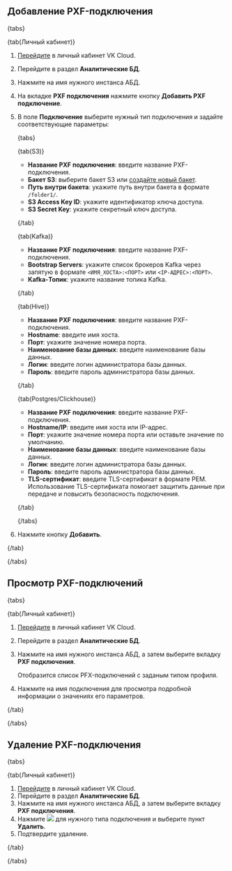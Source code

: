 ## Добавление PXF-подключения

{tabs}

{tab(Личный кабинет)}

1. [Перейдите](https://msk.cloud.vk.com/app/) в личный кабинет VK Cloud.
1. Перейдите в раздел **Аналитические БД**.
1. Нажмите на имя нужного инстанса АБД.
1. На вкладке **PXF подключения** нажмите кнопку **Добавить PXF подключение**.
1. В поле **Подключение** выберите нужный тип подключения и задайте соответствующие параметры:

    {tabs}
    
    {tab(S3)}
        
    - **Название PXF подключения**: введите название PXF-подключения.
    - **Бакет S3**: выберите бакет S3 или [создайте новый бакет](/ru/storage/s3/instructions/buckets/create-bucket).
    - **Путь внутри бакета**: укажите путь внутри бакета в формате `/folder1/`.
    - **S3 Access Key ID**: укажите идентификатор ключа доступа.
    - **S3 Secret Key**: укажите секретный ключ доступа.

    {/tab}
    
    {tab(Kafka)}
    
    - **Название PXF подключения**: введите название PXF-подключения.
    - **Bootstrap Servers**: укажите список брокеров Kafka через запятую в формате `<ИМЯ_ХОСТА>:<ПОРТ>` или `<IP-АДРЕС>:<ПОРТ>`.
    - **Kafka-Топик**: укажите название топика Kafka.

    {/tab}
    
    {tab(Hive)}
    
    - **Название PXF подключения**: введите название PXF-подключения.
    - **Hostname**: введите имя хоста.
    - **Порт**: укажите значение номера порта.
    - **Наименование базы данных**: введите наименование базы данных.
    - **Логин**: введите логин администратора базы данных.
    - **Пароль**: введите пароль администратора базы данных.

    {/tab}
    
    {tab(Postgres/Clickhouse)}
    
    - **Название PXF подключения**: введите название PXF-подключения.
    - **Hostname/IP**: введите имя хоста или IP-адрес.
    - **Порт**: укажите значение номера порта или оставьте значение по умолчанию.
    - **Наименование базы данных**: введите наименование базы данных.
    - **Логин**: введите логин администратора базы данных.
    - **Пароль**: введите пароль администратора базы данных.
    - **TLS-сертификат**: введите TLS-сертификат в формате PEM. Использование TLS-сертификата помогает защитить данные при передаче и повысить безопасность подключения.

    {/tab}
    
    {/tabs}

1. Нажмите кнопку **Добавить**.

{/tab}

{/tabs}

## Просмотр PXF-подключений

{tabs}

{tab(Личный кабинет)}

1. [Перейдите](https://msk.cloud.vk.com/app/) в личный кабинет VK Cloud.
1. Перейдите в раздел **Аналитические БД**.
1. Нажмите на имя нужного инстанса АБД, а затем выберите вкладку **PXF подключения**.

    Отобразится список PFX-подключений с заданым типом профиля.

1. Нажмите на имя подключения для просмотра подробной информации о значениях его параметров.

{/tab}

{/tabs}

## Удаление PXF-подключения

{tabs}

{tab(Личный кабинет)}

1. [Перейдите](https://msk.cloud.vk.com/app/) в личный кабинет VK Cloud.
1. Перейдите в раздел **Аналитические БД**.
1. Нажмите на имя нужного инстанса АБД, а затем выберите вкладку **PXF подключения**.
1. Нажмите ![ ](/ru/assets/more-icon.svg "inline") для нужного типа подключения и выберите пункт **Удалить**.
1. Подтвердите удаление.

{/tab}

{/tabs}